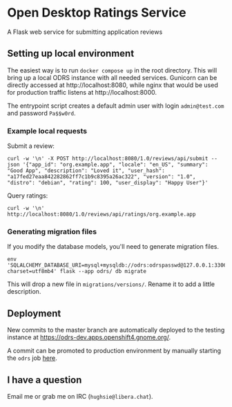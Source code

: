 # Open Desktop Ratings Service

A Flask web service for submitting application reviews

## Setting up local environment

The easiest way is to run `docker compose up` in the root directory. This will
bring up a local ODRS instance with all needed services. Gunicorn can be
directly accessed at http://localhost:8080, while nginx that would be used for
production traffic listens at http://localhost:8000.

The entrypoint script creates a default admin user with login `admin@test.com`
and password `Pa$$w0rd`.

### Example local requests

Submit a review:
```shell
curl -w '\n' -X POST http://localhost:8080/1.0/reviews/api/submit --json '{"app_id": "org.example.app", "locale": "en_US", "summary": "Good App", "description": "Loved it", "user_hash": "a17fed27eaa842282862ff7c1b9c8395a26ac322", "version": "1.0", "distro": "debian", "rating": 100, "user_display": "Happy User"}'
```

Query ratings:
```shell
curl -w '\n' http://localhost:8080/1.0/reviews/api/ratings/org.example.app
```

### Generating migration files

If you modify the database models, you'll need to generate migration files.

```shell
env 'SQLALCHEMY_DATABASE_URI=mysql+mysqldb://odrs:odrspasswd@127.0.0.1:3306/odrs?charset=utf8mb4' flask --app odrs/ db migrate
```

This will drop a new file in `migrations/versions/`.
Rename it to add a little description.

## Deployment

New commits to the master branch are automatically deployed to the testing
instance at https://odrs-dev.apps.openshift4.gnome.org/.

A commit can be promoted to production environment by manually starting the
`odrs` job [here](https://gitlab.gnome.org/Infrastructure/odrs-web/-/jobs).

## I have a question

Email me or grab me on IRC (`hughsie@libera.chat`).
